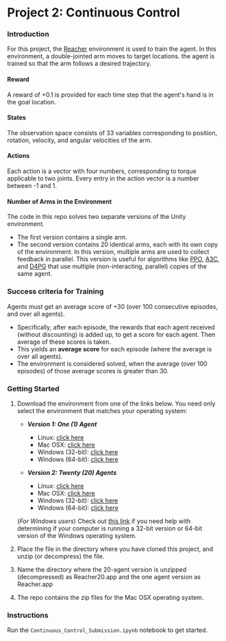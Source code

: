 
# Project 2: Continuous Control

### Introduction

For this project, the [Reacher](https://github.com/Unity-Technologies/ml-agents/blob/master/docs/Learning-Environment-Examples.md#reacher) environment is used to train the agent. In this environment, a double-jointed arm moves to target locations. the agent is trained so that the arm follows a desired trajectory.

#### Reward
A reward of +0.1 is provided for each time step that the agent's hand is in the goal location.

#### States
The observation space consists of 33 variables corresponding to position, rotation, velocity, and angular velocities of the arm. 

#### Actions
Each action is a vector with four numbers, corresponding to torque applicable to two joints. Every entry in the action vector is a number between -1 and 1.

#### Number of Arms in the Environment 

The code in this repo solves two separate versions of the Unity environment. 
- The first version contains a single arm.
- The second version contains 20 identical arms, each with its own copy of the environment. In this version, multiple arms are used to collect feedback in parallel. This version is useful for algorithms like [PPO](https://arxiv.org/pdf/1707.06347.pdf), [A3C](https://arxiv.org/pdf/1602.01783.pdf), and [D4PG](https://openreview.net/pdf?id=SyZipzbCb) that use multiple (non-interacting, parallel) copies of the same agent.  

### Success criteria for Training

 Agents must get an average score of +30 (over 100 consecutive episodes, and over all agents). 
 - Specifically, after each episode, the rewards that each agent received (without discounting) is added up, to get a score for each agent. Then average of these scores is taken. 
- This yields an **average score** for each episode (where the average is over all agents).
- The environment is considered solved, when the average (over 100 episodes) of those average scores is greater than 30. 

### Getting Started

1. Download the environment from one of the links below.  You need only select the environment that matches your operating system:

    - **_Version 1: One (1) Agent_**
        - Linux: [click here](https://s3-us-west-1.amazonaws.com/udacity-drlnd/P2/Reacher/one_agent/Reacher_Linux.zip)
        - Mac OSX: [click here](https://s3-us-west-1.amazonaws.com/udacity-drlnd/P2/Reacher/one_agent/Reacher.app.zip)
        - Windows (32-bit): [click here](https://s3-us-west-1.amazonaws.com/udacity-drlnd/P2/Reacher/one_agent/Reacher_Windows_x86.zip)
        - Windows (64-bit): [click here](https://s3-us-west-1.amazonaws.com/udacity-drlnd/P2/Reacher/one_agent/Reacher_Windows_x86_64.zip)

    - **_Version 2: Twenty (20) Agents_**
        - Linux: [click here](https://s3-us-west-1.amazonaws.com/udacity-drlnd/P2/Reacher/Reacher_Linux.zip)
        - Mac OSX: [click here](https://s3-us-west-1.amazonaws.com/udacity-drlnd/P2/Reacher/Reacher.app.zip)
        - Windows (32-bit): [click here](https://s3-us-west-1.amazonaws.com/udacity-drlnd/P2/Reacher/Reacher_Windows_x86.zip)
        - Windows (64-bit): [click here](https://s3-us-west-1.amazonaws.com/udacity-drlnd/P2/Reacher/Reacher_Windows_x86_64.zip)
    
    (_For Windows users_) Check out [this link](https://support.microsoft.com/en-us/help/827218/how-to-determine-whether-a-computer-is-running-a-32-bit-version-or-64) if you need help with determining if your computer is running a 32-bit version or 64-bit version of the Windows operating system.

2. Place the file in the directory where you have cloned this project, and unzip (or decompress) the file.
3. Name the directory where the 20-agent version is unzipped (decompressed) as Reacher20.app and the one agent version as Reacher.app 
4. The repo contains the zip files for the Mac OSX operating system.

### Instructions
Run the `Continuous_Control_Submission.ipynb` notebook to get started.  





